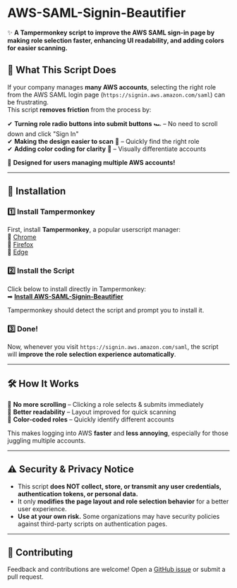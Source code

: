 # **AWS-SAML-Signin-Beautifier**  

✨ **A Tampermonkey script to improve the AWS SAML sign-in page by making role selection faster, enhancing UI readability, and adding colors for easier scanning.**  

## 🚀 **What This Script Does**

If your company manages **many AWS accounts**, selecting the right role from the AWS SAML login page (`https://signin.aws.amazon.com/saml`) can be frustrating.  
This script **removes friction** from the process by:  

✔ **Turning role radio buttons into submit buttons** 🏎 – No need to scroll down and click "Sign In"  
✔ **Making the design easier to scan** 👀 – Quickly find the right role  
✔ **Adding color coding for clarity** 🎨 – Visually differentiate accounts  

🔹 **Designed for users managing multiple AWS accounts!**  

---  

## 📌 **Installation**

### **1️⃣ Install Tampermonkey**  

First, install **Tampermonkey**, a popular userscript manager:  
🔹 [Chrome](https://chrome.google.com/webstore/detail/tampermonkey/dhdgffkkebhmkfjojejmpbldmpobfkfo)  
🔹 [Firefox](https://addons.mozilla.org/en-US/firefox/addon/tampermonkey/)  
🔹 [Edge](https://microsoftedge.microsoft.com/addons/detail/tampermonkey/)  

### **2️⃣ Install the Script**  

Click below to install directly in Tampermonkey:  
➡ **[Install AWS-SAML-Signin-Beautifier](https://github.com/jared-christensen/AWS-SAML-Signin-Beautifier/raw/main/aws-saml-signin-beautifier.user.js)**  

Tampermonkey should detect the script and prompt you to install it.  

### **3️⃣ Done!**  

Now, whenever you visit `https://signin.aws.amazon.com/saml`, the script will **improve the role selection experience automatically**.  

---  

## 🛠 **How It Works**  

🔹 **No more scrolling** – Clicking a role selects & submits immediately  
🔹 **Better readability** – Layout improved for quick scanning  
🔹 **Color-coded roles** – Quickly identify different accounts  

This makes logging into AWS **faster** and **less annoying**, especially for those juggling multiple accounts.  

---  

## ⚠ **Security & Privacy Notice**  

- This script **does NOT collect, store, or transmit any user credentials, authentication tokens, or personal data.**  
- It only **modifies the page layout and role selection behavior** for a better user experience.  
- **Use at your own risk.** Some organizations may have security policies against third-party scripts on authentication pages.  

---  

## 📢 **Contributing**  

Feedback and contributions are welcome! Open a [GitHub issue](https://github.com/jared-christensen/AWS-SAML-Signin-Beautifier/issues) or submit a pull request.
